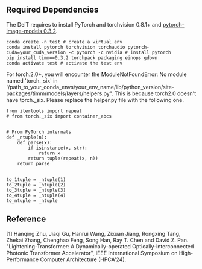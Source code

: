 ## Required Dependencies

The DeiT requires to install PyTorch and torchvision 0.8.1+ and [pytorch-image-models 0.3.2](https://github.com/rwightman/pytorch-image-models).


```
conda create -n test # create a virtual env
conda install pytorch torchvision torchaudio pytorch-cuda=your_cuda_version -c pytorch -c nvidia # install pytorch
pip install timm==0.3.2 torchpack packaging einops gdown
conda activate test # activate the test env
```

For torch.2.0+, you will encounter the ModuleNotFoundError: No module named 'torch._six' in '/path_to_your_conda_envs/your_env_name/lib/python_version/site-packages/timm/models/layers/helpers.py". This is because torch2.0 doesn't have torch._six. Please replace the helper.py file with the following one.

```
from itertools import repeat
# from torch._six import container_abcs


# From PyTorch internals
def _ntuple(n):
    def parse(x):
        if isinstance(x, str):
            return x
        return tuple(repeat(x, n))
    return parse


to_1tuple = _ntuple(1)
to_2tuple = _ntuple(2)
to_3tuple = _ntuple(3)
to_4tuple = _ntuple(4)
to_ntuple = _ntuple
```

## Reference

[1] Hanqing Zhu, Jiaqi Gu, Hanrui Wang, Zixuan Jiang, Rongxing Tang, Zhekai Zhang, Chenghao Feng, Song Han, Ray T. Chen and David Z. Pan. "Lightening-Transformer: A Dynamically-operated Optically-interconnected Photonic Transformer Accelerator", IEEE International Symposium on High-Performance Computer Architecture (HPCA'24). 
